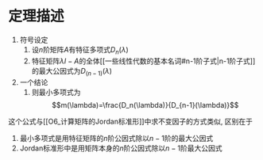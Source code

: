 # 定理描述

1. 符号设定
	1. 设$n$阶矩阵$A$有特征多项式$D_n(\lambda)$ 
	2. 特征矩阵$\lambda I-A$的全体[[一些线性代数的基本名词#n-1阶子式|n-1阶子式]]的最大公因式为$D_{(n-1)}(\lambda)$
2. 一个结论
	1. 则最小多项式为$$m(\lambda)=\frac{D_n(\lambda)}{D_{n-1}(\lambda)}$$

这个公式与[[O6_计算矩阵的Jordan标准形]]中求不变因子的方式类似, 区别在于
1. 最小多项式是用特征矩阵的$n$阶公因式除以$n-1$阶的最大公因式
2. Jordan标准形中是用矩阵本身的$n$阶公因式除以$n-1$阶最大公因式